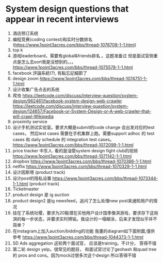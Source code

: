 # System design questions that appear in recent interviews
1. 酒店预订系统
2. 编程竞赛(coding contest)和实时分数排名(https://www.1point3acres.com/bbs/thread-1076708-1-1.html)
3. top k
4.  游戏leaderboard，需要有global&friends排名 。这题准备过 但是面试官侧重点是怎么去sort我是没想到的。。。 https://www.1point3acres.com/bbs/thread-1075578-1-1.html
5. facebook 評論系統(?), 有點忘記細節了
6. design zoom https://www.1point3acres.com/bbs/thread-1074751-1-1.html
7. 设计收集广告点击的系统
8. 爬虫 https://leetcode.com/discuss/interview-question/system-design/962461/facebook-system-design-web-crawler https://leetcode.com/discuss/interview-question/system-design/124657/Facebook-or-System-Design-or-A-web-crawler-that-will-crawl-Wikipedia
11. proximity service
12. 设计手机测试实验室。要求大概是submit的code change 会出发对应的test cases， 然后test cases 需要在手机集群上跑。需要support adhoc 的 test cases 和 daily schedule 的 integration test cases。https://www.1point3acres.com/bbs/thread-1072099-1-1.html
13. price tracker 中东人. 看的是油管system design fight club的视频 https://www.1point3acres.com/bbs/thread-1071142-1-1.html
14. dropbox https://www.1point3acres.com/bbs/thread-1070386-1-1.html
15. netflix https://www.1point3acres.com/bbs/thread-1070329-1-1.html
16. 设计因斯塔 (product track)
10. 设计post的隐私设置 https://www.1point3acres.com/bbs/thread-1073344-1-1.html (product track)
11. Ticketmaster
14. product design 是 ig auction
15. product design2 是ig newsfeed，追问了怎么处理new post来通知用户的情况
1. 挂在了系统社稷，要求为20毅潜在买他用户设计国季像淇游戏，要求存下这局淇的每一步状态，并要求实时牌铭。我设计的一塌糊涂，后来才发现似乎并不简单？
2. 在instagram上加入auction/bidding的功能
我畫的diagram如下面附圖,僅供參考
https://www.1point3acres.com/bbs/thread-1044373-1-1.html
3.  SD
Ads aggregation
这轮两个面试官， 应该是training。不计分， 答得不错
4. 第二轮
design yelp。很常见的题目，
和面试官讨论了geohash 和quad tree的 pros
and cons。因为mock过很多次这个design 所以答得不错
